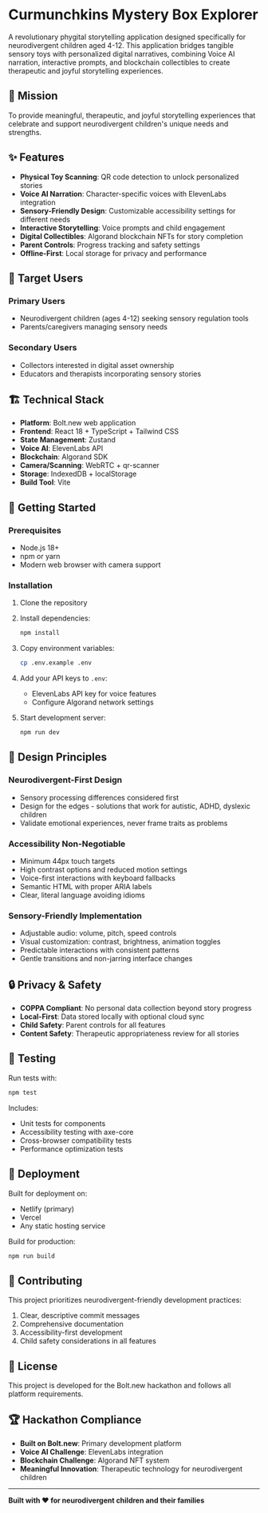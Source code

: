 # Curmunchkins Mystery Box Explorer

A revolutionary phygital storytelling application designed specifically for neurodivergent children aged 4-12. This application bridges tangible sensory toys with personalized digital narratives, combining Voice AI narration, interactive prompts, and blockchain collectibles to create therapeutic and joyful storytelling experiences.

## 🌟 Mission

To provide meaningful, therapeutic, and joyful storytelling experiences that celebrate and support neurodivergent children's unique needs and strengths.

## ✨ Features

- **Physical Toy Scanning**: QR code detection to unlock personalized stories
- **Voice AI Narration**: Character-specific voices with ElevenLabs integration
- **Sensory-Friendly Design**: Customizable accessibility settings for different needs
- **Interactive Storytelling**: Voice prompts and child engagement
- **Digital Collectibles**: Algorand blockchain NFTs for story completion
- **Parent Controls**: Progress tracking and safety settings
- **Offline-First**: Local storage for privacy and performance

## 🎯 Target Users

### Primary Users
- Neurodivergent children (ages 4-12) seeking sensory regulation tools
- Parents/caregivers managing sensory needs

### Secondary Users
- Collectors interested in digital asset ownership
- Educators and therapists incorporating sensory stories

## 🏗️ Technical Stack

- **Platform**: Bolt.new web application
- **Frontend**: React 18 + TypeScript + Tailwind CSS
- **State Management**: Zustand
- **Voice AI**: ElevenLabs API
- **Blockchain**: Algorand SDK
- **Camera/Scanning**: WebRTC + qr-scanner
- **Storage**: IndexedDB + localStorage
- **Build Tool**: Vite

## 🚀 Getting Started

### Prerequisites

- Node.js 18+ 
- npm or yarn
- Modern web browser with camera support

### Installation

1. Clone the repository
2. Install dependencies:
   ```bash
   npm install
   ```

3. Copy environment variables:
   ```bash
   cp .env.example .env
   ```

4. Add your API keys to `.env`:
   - ElevenLabs API key for voice features
   - Configure Algorand network settings

5. Start development server:
   ```bash
   npm run dev
   ```

## 🎨 Design Principles

### Neurodivergent-First Design
- Sensory processing differences considered first
- Design for the edges - solutions that work for autistic, ADHD, dyslexic children
- Validate emotional experiences, never frame traits as problems

### Accessibility Non-Negotiable
- Minimum 44px touch targets
- High contrast options and reduced motion settings
- Voice-first interactions with keyboard fallbacks
- Semantic HTML with proper ARIA labels
- Clear, literal language avoiding idioms

### Sensory-Friendly Implementation
- Adjustable audio: volume, pitch, speed controls
- Visual customization: contrast, brightness, animation toggles
- Predictable interactions with consistent patterns
- Gentle transitions and non-jarring interface changes

## 🔒 Privacy & Safety

- **COPPA Compliant**: No personal data collection beyond story progress
- **Local-First**: Data stored locally with optional cloud sync
- **Child Safety**: Parent controls for all features
- **Content Safety**: Therapeutic appropriateness review for all stories

## 🧪 Testing

Run tests with:
```bash
npm test
```

Includes:
- Unit tests for components
- Accessibility testing with axe-core
- Cross-browser compatibility tests
- Performance optimization tests

## 📱 Deployment

Built for deployment on:
- Netlify (primary)
- Vercel
- Any static hosting service

Build for production:
```bash
npm run build
```

## 🤝 Contributing

This project prioritizes neurodivergent-friendly development practices:

1. Clear, descriptive commit messages
2. Comprehensive documentation
3. Accessibility-first development
4. Child safety considerations in all features

## 📄 License

This project is developed for the Bolt.new hackathon and follows all platform requirements.

## 🏆 Hackathon Compliance

- **Built on Bolt.new**: Primary development platform
- **Voice AI Challenge**: ElevenLabs integration
- **Blockchain Challenge**: Algorand NFT system
- **Meaningful Innovation**: Therapeutic technology for neurodivergent children

---

**Built with ❤️ for neurodivergent children and their families**